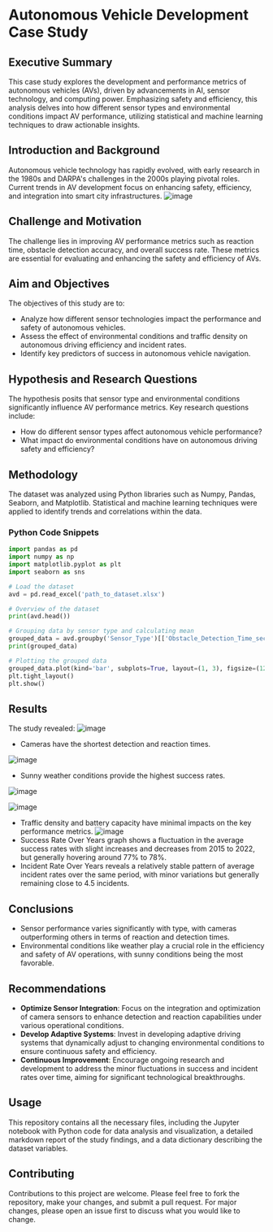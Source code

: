 # Autonomous Vehicle Development Case Study

## Executive Summary
This case study explores the development and performance metrics of autonomous vehicles (AVs), driven by advancements in AI, sensor technology, and computing power. Emphasizing safety and efficiency, this analysis delves into how different sensor types and environmental conditions impact AV performance, utilizing statistical and machine learning techniques to draw actionable insights.

## Introduction and Background
Autonomous vehicle technology has rapidly evolved, with early research in the 1980s and DARPA's challenges in the 2000s playing pivotal roles. Current trends in AV development focus on enhancing safety, efficiency, and integration into smart city infrastructures.
![image](https://github.com/OnonaChukwu/Autonomous-Vehicle-Development/assets/155753951/6a757244-c46c-4a46-840a-990d5796871d)

## Challenge and Motivation
The challenge lies in improving AV performance metrics such as reaction time, obstacle detection accuracy, and overall success rate. These metrics are essential for evaluating and enhancing the safety and efficiency of AVs.

## Aim and Objectives
The objectives of this study are to:
- Analyze how different sensor technologies impact the performance and safety of autonomous vehicles.
- Assess the effect of environmental conditions and traffic density on autonomous driving efficiency and incident rates.
- Identify key predictors of success in autonomous vehicle navigation.

## Hypothesis and Research Questions
The hypothesis posits that sensor type and environmental conditions significantly influence AV performance metrics. Key research questions include:
- How do different sensor types affect autonomous vehicle performance?
- What impact do environmental conditions have on autonomous driving safety and efficiency?

## Methodology
The dataset was analyzed using Python libraries such as Numpy, Pandas, Seaborn, and Matplotlib. Statistical and machine learning techniques were applied to identify trends and correlations within the data.

### Python Code Snippets
```python
import pandas as pd
import numpy as np
import matplotlib.pyplot as plt
import seaborn as sns

# Load the dataset
avd = pd.read_excel('path_to_dataset.xlsx')

# Overview of the dataset
print(avd.head())

# Grouping data by sensor type and calculating mean
grouped_data = avd.groupby('Sensor_Type')[['Obstacle_Detection_Time_seconds', 'Reaction_Time_seconds', 'Success_Rate']].mean()
print(grouped_data)

# Plotting the grouped data
grouped_data.plot(kind='bar', subplots=True, layout=(1, 3), figsize=(12, 5), legend=False)
plt.tight_layout()
plt.show()
```

## Results

The study revealed:
![image](https://github.com/OnonaChukwu/Autonomous-Vehicle-Development/assets/155753951/f4a3ae2c-bb27-4623-a778-4d3126cd200c)
- Cameras have the shortest detection and reaction times.

![image](https://github.com/OnonaChukwu/Autonomous-Vehicle-Development/assets/155753951/ec2ed2c9-d396-47f0-a021-831a87f5e4c2)
- Sunny weather conditions provide the highest success rates.

![image](https://github.com/OnonaChukwu/Autonomous-Vehicle-Development/assets/155753951/93279a10-aa12-4b09-a343-dd5e1d1b47e9)

![image](https://github.com/OnonaChukwu/Autonomous-Vehicle-Development/assets/155753951/2d1f6869-18aa-4c82-94d6-661f2b7991f1)

- Traffic density and battery capacity have minimal impacts on the key performance metrics.
![image](https://github.com/OnonaChukwu/Autonomous-Vehicle-Development/assets/155753951/848b14de-8e6e-43d6-abf7-a505cf8bce2b)
- Success Rate Over Years graph shows a fluctuation in the average success rates with slight increases and decreases from 2015 to 2022, but generally hovering around 77% to 78%.
- Incident Rate Over Years reveals a relatively stable pattern of average incident rates over the same period, with minor variations but generally remaining close to 4.5 incidents.


## Conclusions

- Sensor performance varies significantly with type, with cameras outperforming others in terms of reaction and detection times.
- Environmental conditions like weather play a crucial role in the efficiency and safety of AV operations, with sunny conditions being the most favorable.

## Recommendations

- **Optimize Sensor Integration**: Focus on the integration and optimization of camera sensors to enhance detection and reaction capabilities under various operational conditions.
- **Develop Adaptive Systems**: Invest in developing adaptive driving systems that dynamically adjust to changing environmental conditions to ensure continuous safety and efficiency.
- **Continuous Improvement**: Encourage ongoing research and development to address the minor fluctuations in success and incident rates over time, aiming for significant technological breakthroughs.

## Usage

This repository contains all the necessary files, including the Jupyter notebook with Python code for data analysis and visualization, a detailed markdown report of the study findings, and a data dictionary describing the dataset variables.

## Contributing

Contributions to this project are welcome. Please feel free to fork the repository, make your changes, and submit a pull request. For major changes, please open an issue first to discuss what you would like to change.


